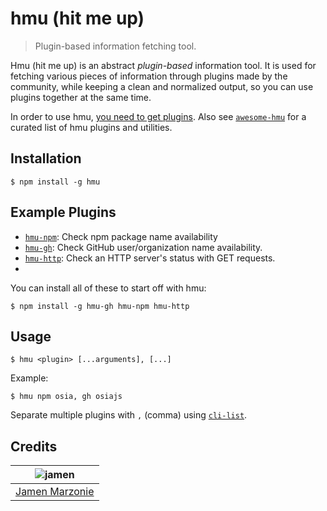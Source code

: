 # hmu (hit me up)
> Plugin-based information fetching tool.

Hmu (hit me up) is an abstract _plugin-based_ information tool.  It is used for fetching various pieces of information through plugins made by the community, while keeping a clean and normalized output, so you can use plugins together at the same time.

In order to use hmu, [you need to get plugins][plugins].  Also see [`awesome-hmu`][awesome-hmu] for a curated list of hmu plugins and utilities.

## Installation
```shell
$ npm install -g hmu
```

## Example Plugins
 - [`hmu-npm`][hmu-npm]: Check npm package name availability
 - [`hmu-gh`][hmu-gh]: Check GitHub user/organization name availability.
 - [`hmu-http`][hmu-http]: Check an HTTP server's status with GET requests.
 -
You can install all of these to start off with hmu:
```
$ npm install -g hmu-gh hmu-npm hmu-http
```

## Usage
```shell
$ hmu <plugin> [...arguments], [...]
```
Example:
```
$ hmu npm osia, gh osiajs
```
Separate multiple plugins with `,` (comma) using [`cli-list`](https://github.com/jamen/cli-list).

## Credits
| ![jamen][avatar] |
|:---:|
| [Jamen Marzonie][github] |

  [avatar]: https://avatars.githubusercontent.com/u/6251703?v=3&s=125
  [github]: https://github.com/jamen
  [plugins]: https://www.npmjs.com/browse/keyword/hmu
  [hmu-npm]: https://github.com/devjs/hmu-npm
  [hmu-gh]: https://github.com/jamen/hmu-gh
  [hmu-http]: https://github.com/jamen/hmu-http
  [awesome-hmu]: https://github.com/jamen/awesome-hmu
